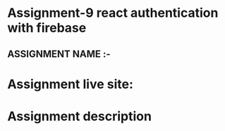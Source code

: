 # Assignment-9 react authentication with firebase 

## ASSIGNMENT NAME :- 

# Assignment live site: 

# Assignment description